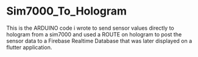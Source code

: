 # Sim7000_To_Hologram
This is the ARDUINO code i wrote to send sensor values directly to hologram from a sim7000 and used a ROUTE on hologram to post the sensor data to a Firebase Realtime Database that was later displayed on a flutter application.
